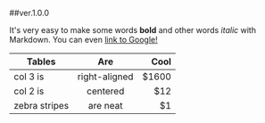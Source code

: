 ##ver.1.0.0

It's very easy to make some words **bold** and other words *italic* with Markdown. You can even [link to Google!](http://google.com)


| Tables        | Are           | Cool  |
| ------------- |:-------------:| -----:|
| col 3 is      | right-aligned | $1600 |
| col 2 is      | centered      |   $12 |
| zebra stripes | are neat      |    $1 |
